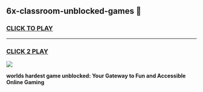
## 6x-classroom-unblocked-games 👋
<h3>
<a href="https://premium.freeplayer.one?title=6x-classroom-unblocked-games&ref=14F">CLICK TO PLAY</a></h3>
<hr>

<h3>
<a href="https://premium.freeplayer.one?title=6x-classroom-unblocked-games&ref=14F">CLICK 2 PLAY</a>
  
</h3>

<a href="https://premium.freeplayer.one?title=6x-classroom-unblocked-games&ref=12F/"><img src="https://clearcache.store/games.png"></a>


**worlds hardest game unblocked: Your Gateway to Fun and Accessible Online Gaming**
